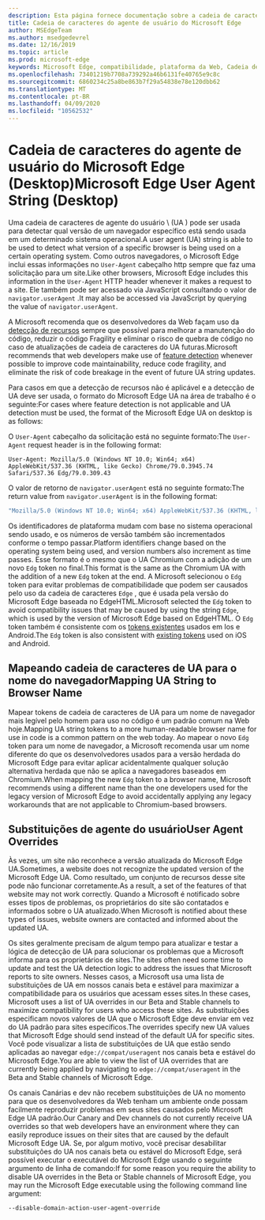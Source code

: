 ```yaml
---
description: Esta página fornece documentação sobre a cadeia de caracteres do agente de usuário do Microsoft Edge
title: Cadeia de caracteres do agente de usuário do Microsoft Edge
author: MSEdgeTeam
ms.author: msedgedevrel
ms.date: 12/16/2019
ms.topic: article
ms.prod: microsoft-edge
keywords: Microsoft Edge, compatibilidade, plataforma da Web, Cadeia de caracteres do agente do usuário, Cadeia de UA, substituição de UA
ms.openlocfilehash: 73401219b7708a739292a46b6131fe40765e9c8c
ms.sourcegitcommit: 6860234c25a8be863b7f29a54838e78e120dbb62
ms.translationtype: MT
ms.contentlocale: pt-BR
ms.lasthandoff: 04/09/2020
ms.locfileid: "10562532"
---
```

# <span data-ttu-id="07454-104">Cadeia de caracteres do agente de usuário do Microsoft Edge (Desktop)</span><span class="sxs-lookup"><span data-stu-id="07454-104">Microsoft Edge User Agent String (Desktop)</span></span>  

<span data-ttu-id="07454-105">Uma cadeia de caracteres de agente do usuário \ (UA \) pode ser usada para detectar qual versão de um navegador específico está sendo usada em um determinado sistema operacional.</span><span class="sxs-lookup"><span data-stu-id="07454-105">A user agent \(UA\) string is able to be used to detect what version of a specific browser is being used on a certain operating system.</span></span>  <span data-ttu-id="07454-106">Como outros navegadores, o Microsoft Edge inclui essas informações no `User-Agent` cabeçalho http sempre que faz uma solicitação para um site.</span><span class="sxs-lookup"><span data-stu-id="07454-106">Like other browsers, Microsoft Edge includes this information in the `User-Agent` HTTP header whenever it makes a request to a site.</span></span>  <span data-ttu-id="07454-107">Ele também pode ser acessado via JavaScript consultando o valor de `navigator.userAgent` .</span><span class="sxs-lookup"><span data-stu-id="07454-107">It may also be accessed via JavaScript by querying the value of `navigator.userAgent`.</span></span>  

<span data-ttu-id="07454-108">A Microsoft recomenda que os desenvolvedores da Web façam uso da [detecção de recursos](https://developer.mozilla.org/docs/Learn/Tools_and_testing/Cross_browser_testing/Feature_detection) sempre que possível para melhorar a manutenção do código, reduzir o código Fragility e eliminar o risco de quebra de código no caso de atualizações de cadeia de caracteres do UA futuras.</span><span class="sxs-lookup"><span data-stu-id="07454-108">Microsoft recommends that web developers make use of [feature detection](https://developer.mozilla.org/docs/Learn/Tools_and_testing/Cross_browser_testing/Feature_detection) whenever possible to improve code maintainability, reduce code fragility, and eliminate the risk of code breakage in the event of future UA string updates.</span></span>  

<span data-ttu-id="07454-109">Para casos em que a detecção de recursos não é aplicável e a detecção de UA deve ser usada, o formato do Microsoft Edge UA na área de trabalho é o seguinte:</span><span class="sxs-lookup"><span data-stu-id="07454-109">For cases where feature detection is not applicable and UA detection must be used, the format of the Microsoft Edge UA on desktop is as follows:</span></span>

<span data-ttu-id="07454-110">O `User-Agent` cabeçalho da solicitação está no seguinte formato:</span><span class="sxs-lookup"><span data-stu-id="07454-110">The `User-Agent` request header is in the following format:</span></span>

```http
User-Agent: Mozilla/5.0 (Windows NT 10.0; Win64; x64) AppleWebKit/537.36 (KHTML, like Gecko) Chrome/79.0.3945.74 Safari/537.36 Edg/79.0.309.43
``` 

<span data-ttu-id="07454-111">O valor de retorno de `navigator.userAgent` está no seguinte formato:</span><span class="sxs-lookup"><span data-stu-id="07454-111">The return value from `navigator.userAgent` is in the following format:</span></span>

```javascript
"Mozilla/5.0 (Windows NT 10.0; Win64; x64) AppleWebKit/537.36 (KHTML, like Gecko) Chrome/79.0.3945.74 Safari/537.36 Edg/79.0.309.43"
```  

<span data-ttu-id="07454-112">Os identificadores de plataforma mudam com base no sistema operacional sendo usado, e os números de versão também são incrementados conforme o tempo passar.</span><span class="sxs-lookup"><span data-stu-id="07454-112">Platform identifiers change based on the operating system being used, and version numbers also increment as time passes.</span></span>  <span data-ttu-id="07454-113">Esse formato é o mesmo que o UA Chromium com a adição de um novo `Edg` token no final.</span><span class="sxs-lookup"><span data-stu-id="07454-113">This format is the same as the Chromium UA with the addition of a new `Edg` token at the end.</span></span>  <span data-ttu-id="07454-114">A Microsoft selecionou o `Edg` token para evitar problemas de compatibilidade que podem ser causados pelo uso da cadeia de caracteres `Edge` , que é usada pela versão do Microsoft Edge baseada no EdgeHTML.</span><span class="sxs-lookup"><span data-stu-id="07454-114">Microsoft selected the `Edg` token to avoid compatibility issues that may be caused by using the string `Edge`, which is used by the version of Microsoft Edge based on EdgeHTML.</span></span>  <span data-ttu-id="07454-115">O `Edg` token também é consistente com os [tokens existentes](https://blogs.windows.com/msedgedev/2017/10/05/microsoft-edge-ios-android-developer/) usados em Ios e Android.</span><span class="sxs-lookup"><span data-stu-id="07454-115">The `Edg` token is also consistent with [existing tokens](https://blogs.windows.com/msedgedev/2017/10/05/microsoft-edge-ios-android-developer/) used on iOS and Android.</span></span>

## <span data-ttu-id="07454-116">Mapeando cadeia de caracteres de UA para o nome do navegador</span><span class="sxs-lookup"><span data-stu-id="07454-116">Mapping UA String to Browser Name</span></span>
<span data-ttu-id="07454-117">Mapear tokens de cadeia de caracteres de UA para um nome de navegador mais legível pelo homem para uso no código é um padrão comum na Web hoje.</span><span class="sxs-lookup"><span data-stu-id="07454-117">Mapping UA string tokens to a more human-readable browser name for use in code is a common pattern on the web today.</span></span> <span data-ttu-id="07454-118">Ao mapear o novo `Edg` token para um nome de navegador, a Microsoft recomenda usar um nome diferente do que os desenvolvedores usados para a versão herdada do Microsoft Edge para evitar aplicar acidentalmente qualquer solução alternativa herdada que não se aplica a navegadores baseados em Chromium.</span><span class="sxs-lookup"><span data-stu-id="07454-118">When mapping the new `Edg` token to a browser name, Microsoft recommends using a different name than the one developers used for the legacy version of Microsoft Edge to avoid accidentally applying any legacy workarounds that are not applicable to Chromium-based browsers.</span></span>

## <span data-ttu-id="07454-119">Substituições de agente do usuário</span><span class="sxs-lookup"><span data-stu-id="07454-119">User Agent Overrides</span></span>  

<span data-ttu-id="07454-120">Às vezes, um site não reconhece a versão atualizada do Microsoft Edge UA.</span><span class="sxs-lookup"><span data-stu-id="07454-120">Sometimes, a website does not recognize the updated version of the Microsoft Edge UA.</span></span>  <span data-ttu-id="07454-121">Como resultado, um conjunto de recursos desse site pode não funcionar corretamente.</span><span class="sxs-lookup"><span data-stu-id="07454-121">As a result, a set of the features of that website may not work correctly.</span></span>  <span data-ttu-id="07454-122">Quando a Microsoft é notificado sobre esses tipos de problemas, os proprietários do site são contatados e informados sobre o UA atualizado.</span><span class="sxs-lookup"><span data-stu-id="07454-122">When Microsoft is notified about these types of issues, website owners are contacted and informed about the updated UA.</span></span>  

<span data-ttu-id="07454-123">Os sites geralmente precisam de algum tempo para atualizar e testar a lógica de detecção de UA para solucionar os problemas que a Microsoft informa para os proprietários de sites.</span><span class="sxs-lookup"><span data-stu-id="07454-123">The sites often need some time to update and test the UA detection logic to address the issues that Microsoft reports to site owners.</span></span>  <span data-ttu-id="07454-124">Nesses casos, a Microsoft usa uma lista de substituições de UA em nossos canais beta e estável para maximizar a compatibilidade para os usuários que acessam esses sites.</span><span class="sxs-lookup"><span data-stu-id="07454-124">In these cases, Microsoft uses a list of UA overrides in our Beta and Stable channels to maximize compatibility for users who access these sites.</span></span>  <span data-ttu-id="07454-125">As substituições especificam novos valores de UA que o Microsoft Edge deve enviar em vez do UA padrão para sites específicos.</span><span class="sxs-lookup"><span data-stu-id="07454-125">The overrides specify new UA values that Microsoft Edge should send instead of the default UA for specific sites.</span></span>  <span data-ttu-id="07454-126">Você pode visualizar a lista de substituições de UA que estão sendo aplicadas ao navegar `edge://compat/useragent` nos canais beta e estável do Microsoft Edge.</span><span class="sxs-lookup"><span data-stu-id="07454-126">You are able to view the list of UA overrides that are currently being applied by navigating to `edge://compat/useragent` in the Beta and Stable channels of Microsoft Edge.</span></span> 

<span data-ttu-id="07454-127">Os canais Canárias e dev não recebem substituições de UA no momento para que os desenvolvedores da Web tenham um ambiente onde possam facilmente reproduzir problemas em seus sites causados pelo Microsoft Edge UA padrão.</span><span class="sxs-lookup"><span data-stu-id="07454-127">Our Canary and Dev channels do not currently receive UA overrides so that web developers have an environment where they can easily reproduce issues on their sites that are caused by the default Microsoft Edge UA.</span></span>  <span data-ttu-id="07454-128">Se, por algum motivo, você precisar desabilitar substituições do UA nos canais beta ou estável do Microsoft Edge, será possível executar o executável do Microsoft Edge usando o seguinte argumento de linha de comando:</span><span class="sxs-lookup"><span data-stu-id="07454-128">If for some reason you require the ability to disable UA overrides in the Beta or Stable channels of Microsoft Edge, you may run the Microsoft Edge executable using the following command line argument:</span></span>  

```shell
--disable-domain-action-user-agent-override
```  
